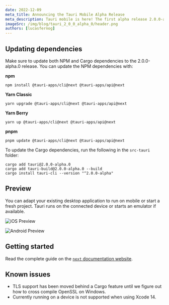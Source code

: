 ```yaml
---
date: 2022-12-09
meta_title: Announcing the Tauri Mobile Alpha Release
meta_description: Tauri mobile is here! The first alpha release 2.0.0-alpha.0 has been published.
imageSrc: /img/blog/tauri_2_0_0_alpha_0/header.png
authors: [lucasfernog]
---
```


## Updating dependencies

Make sure to update both NPM and Cargo dependencies to the 2.0.0-alpha.0 release. You can update the NPM dependencies with:

**npm**

```shell
npm install @tauri-apps/cli@next @tauri-apps/api@next
```

**Yarn Classic**

```shell
yarn upgrade @tauri-apps/cli@next @tauri-apps/api@next
```

**Yarn Berry**

```shell
yarn up @tauri-apps/cli@next @tauri-apps/api@next
```

**pnpm**

```shell
pnpm update @tauri-apps/cli@next @tauri-apps/api@next
```

To update the Cargo dependencies, run the following in the `src-tauri` folder:

```shell
cargo add tauri@2.0.0-alpha.0
cargo add tauri-build@2.0.0-alpha.0 --build
cargo install tauri-cli --version "^2.0.0-alpha"
```

## Preview

You can adapt your existing desktop application to run on mobile or start a fresh project.
Tauri runs on the connected device or starts an emulator if available.

<div class="grid grid-cols-2 gap-8">
<div>

![iOS Preview](/img/blog/tauri_2_0_0_alpha_0/ios-preview.png)

</div>
<div>

![Android Preview](/img/blog/tauri_2_0_0_alpha_0/android-preview.png)

</div>
</div>

## Getting started

Read the complete guide on the [`next` documentation website](https://next--tauri.netlify.app/next/mobile/).

## Known issues

- TLS support has been moved behind a Cargo feature until we figure out how to cross compile OpenSSL on Windows.
- Currently running on a device is not supported when using Xcode 14.
